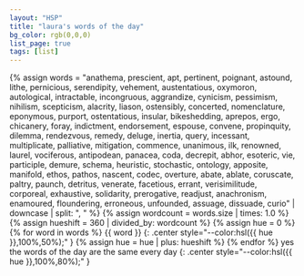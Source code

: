 ```yaml
---
layout: "HSP"
title: "laura's words of the day"
bg_color: rgb(0,0,0)
list_page: true
tags: [list]
---
```


{% assign words = "anathema, prescient, apt, pertinent, poignant, astound, lithe, pernicious, serendipity, vehement, austentatious, oxymoron, autological, intractable, incongruous, aggrandize, cynicism, pessimism, nihilism, scepticism, alacrity, liason, ostensibly, concerted, nomenclature, eponymous, purport, ostentatious, insular, bikeshedding, aprepos, ergo, chicanery, foray, indictment, endorsement, espouse, convene, propinquity, dilemma, rendezvous, remedy, deluge, inertia, query, incessant, multiplicate, palliative, mitigation, commence, unanimous, ilk, renowned, laurel, vociferous, antipodean, panacea, coda, decrepit, abhor, esoteric, vie, participle, demure, schema, heuristic, stochastic, ontology, apposite, manifold, ethos, pathos, nascent, codec, overture, abate, ablate, coruscate, paltry, paunch, detritus, venerate, facetious, errant, verisimilitude, corporeal, exhaustive, solidarity, prerogative, readjust, anachronism, enamoured, floundering, erroneous, unfounded, assuage, dissuade, curio" | downcase | split: ", " %}
{% assign wordcount = words.size | times: 1.0 %}
{% assign hueshift = 360 | divided_by: wordcount %}
{% assign hue = 0 %}
{% for word in words %}
{{ word }}
{: .center style="--color:hsl({{ hue }},100%,50%);" }
{% assign hue = hue | plus: hueshift %}
{% endfor %}
yes the words of the day are the same every day
{: .center style="--color:hsl({{ hue }},100%,80%);" }
